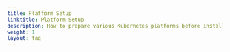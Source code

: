 ```yaml
---
title: Plafform Setup
linktitle: Platform Setup
description: How to prepare various Kubernetes platforms before installing Istio.
weight: 1
layout: faq
---
```

